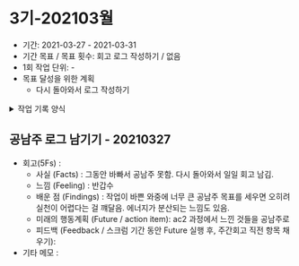 # 3기-202103월
- 기간: 2021-03-27 - 2021-03-31
- 기간 목표 / 목표 횟수: 회고 로그 작성하기 / 없음
- 1회 작업 단위: -
- 목표 달성을 위한 계획
  - 다시 돌아와서 로그 작성하기

  
<details><summary>작업 기록 양식</summary>

양식 1. KPT  

## 작업 내용 - 작업일
- 산출물(commit url,블로그 주소,...) : 
- 회고(KPT) :
  - Keep (만족,지속):
  - Problem(불편,개선 필요):
  - Try(problem 해결책/ 당장 실행 가능한 action item && 실행 여부를 다음 회고때 확인 가능): 
- 기타 메모 : 

양식 2. [5Fs](http://egloos.zum.com/agile/v/4122099)

## 작업 내용 - 작업일
- 산출물(commit url,블로그 주소,...) : 
- 회고(5Fs) :
  - 사실 (Facts) :
  - 느낌 (Feeling) :
  - 배운 점 (Findings)
  - 미래의 행동계획 (Future / action item): 
  - 피드백 (Feedback / 스크럼 기간 동안 Future 실행 후, 주간회고 직전 항목 채우기):
- 기타 메모 : 

</details>

## 공남주 로그 남기기 - 20210327
- 회고(5Fs) :
  - 사실 (Facts) : 그동안 바빠서 공남주 못함. 다시 돌아와서 일일 회고 남김.
  - 느낌 (Feeling) : 반갑수
  - 배운 점 (Findings) : 작업이 바쁜 와중에 너무 큰 공남주 목표를 세우면 오히려 실천이 어렵다는 걸 꺠달음. 에너지가 분산되는 느낌도 있음. 
  - 미래의 행동계획 (Future / action item): ac2 과정에서 느낀 것들을 공남주로  
  - 피드백 (Feedback / 스크럼 기간 동안 Future 실행 후, 주간회고 직전 항목 채우기):
- 기타 메모 : 
